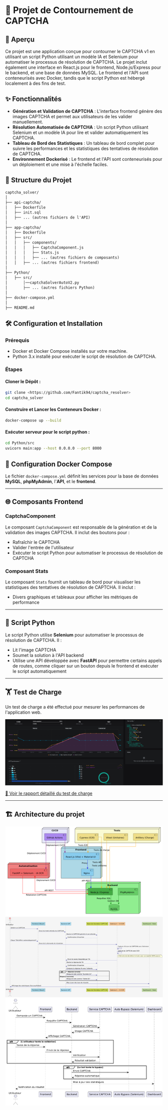 # 🔐 Projet de Contournement de CAPTCHA

## 🌟 Aperçu

Ce projet est une application conçue pour contourner le CAPTCHA v1 en utilisant un script Python utilisant un modèle IA et Selenium pour automatiser le processus de résolution de CAPTCHA.
Le projet inclut également une interface en React.js pour le frontend, Node.js/Express pour le backend, et une base de données MySQL.
Le frontend et l'API sont conteneurisés avec Docker, tandis que le script Python est hébergé localement à des fins de test.

## ✨ Fonctionnalités

- **Génération et Validation de CAPTCHA** : L'interface frontend génère des images CAPTCHA et permet aux utilisateurs de les valider manuellement.
- **Résolution Automatisée de CAPTCHA** : Un script Python utilisant Selenium et un modèle IA pour lire et valider automatiquement les CAPTCHA.
- **Tableau de Bord des Statistiques** : Un tableau de bord complet pour suivre les performances et les statistiques des tentatives de résolution de CAPTCHA.
- **Environnement Dockerisé** : Le frontend et l'API sont conteneurisés pour un déploiement et une mise à l'échelle faciles.

## 📂 Structure du Projet

```plaintext
captcha_solver/
│
├── api-captcha/
│   ├── Dockerfile
│   ├── init.sql
│   ├── ... (autres fichiers de l'API)
│
├── app-captcha/
│   ├── Dockerfile
│   ├── src/
│   │   ├── components/
│   │   │   ├── CaptchaComponent.js
│   │   │   ├── Stats.js
│   │   │   ├── ... (autres fichiers de composants)
│   │   ├── ... (autres fichiers frontend)
│
├── Python/
│   ├── src/
│       │──captchaSolverAutoV2.py
│       ├── ... (autres fichiers Python)
│
├── docker-compose.yml
│
├── README.md
```

## 🛠️ Configuration et Installation

### Prérequis
- Docker et Docker Compose installés sur votre machine.
- Python 3.x installé pour exécuter le script de résolution de CAPTCHA.

### Étapes
#### Cloner le Dépôt :
```bash
git clone <https://github.com/Fantik94/captcha_resolver>
cd captcha_solver
```

#### Construire et Lancer les Conteneurs Docker :
```bash
docker-compose up --build
```

#### Exécuter serveur pour le script python :
```bash
cd Python/src
uvicorn main:app --host 0.0.0.0 --port 8000
```


## 🐳 Configuration Docker Compose
Le fichier `docker-compose.yml` définit les services pour la base de données **MySQL**, **phpMyAdmin**, l'**API**, et le **frontend**.

---

## 🌐 Composants Frontend

### CaptchaComponent
Le composant `CaptchaComponent` est responsable de la génération et de la validation des images CAPTCHA. Il inclut des boutons pour :
- Rafraîchir le CAPTCHA
- Valider l'entrée de l'utilisateur
- Exécuter le script Python pour automatiser le processus de résolution de CAPTCHA

### Composant Stats
Le composant `Stats` fournit un tableau de bord pour visualiser les statistiques des tentatives de résolution de CAPTCHA. Il inclut :
- Divers graphiques et tableaux pour afficher les métriques de performance

---

## 🐍 Script Python
Le script Python utilise **Selenium** pour automatiser le processus de résolution de CAPTCHA. Il :
- Lit l'image CAPTCHA
- Soumet la solution à l'API backend
- Utilise une API développée avec **FastAPI** pour permettre certains appels de routes, comme cliquer sur un bouton depuis le frontend et exécuter le script automatiquement

---

## 🏋️ Test de Charge

Un test de charge a été effectué pour mesurer les performances de l'application web.

![Test de charge](teste_charge.png)

[🔗 Voir le rapport détaillé du test de charge](https://app.artillery.io/share/sh_f9af46dabbb694d14cb2e97594368f74607ab1b492a0e7ea1c15b9d38de2312f)

---

## 🏗️ Architecture du projet


![Architecture projet](archi.png)
![séquence 1](séquence.png)
![séquence 2](séquence2.png)



